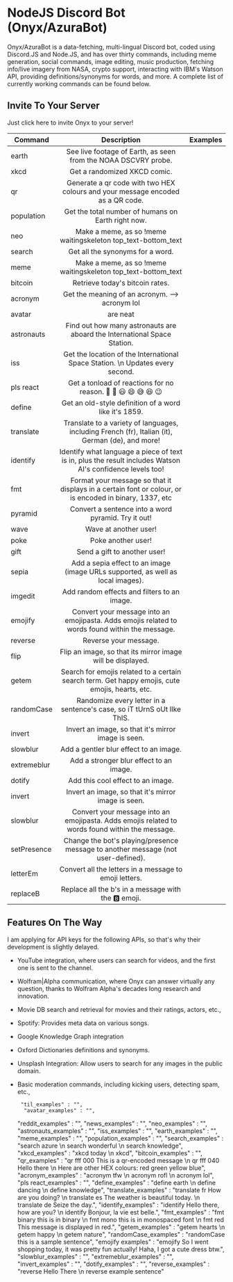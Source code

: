 # NodeJS Discord Bot (Onyx/AzuraBot)
Onyx/AzuraBot is a data-fetching, multi-lingual Discord bot, coded using Discord.JS and Node.JS, and has over thirty commands, 
including meme generation, social commands, image editing, music production, fetching info/live imagery from NASA, crypto support, interacting with IBM's Watson API, providing definitions/synonyms for words, and more.
A complete list of currently working commands can be found below.

## Invite To Your Server
Just click here to invite Onyx to your server!

| Command       | Description   | Examples  |
| ------------- |:----------------------------------------------------------------------------------------------:| ---------: |
| earth         | See live footage of Earth, as seen from the NOAA DSCVRY probe.                                   |     |
| xkcd          | Get a randomized XKCD comic.                                                                     |      |
| qr            | Generate a qr code with two HEX colours and your message encoded as a QR code.                   |        |
| population    | Get the total number of humans on Earth right now.                                               |      |
| neo           | Make a meme, as so !meme waitingskeleton top_text-bottom_text                                    |      |
| search        | Get all the synonyms for a word.                                                                 |      |
| meme          | Make a meme, as so !meme waitingskeleton top_text-bottom_text                                    |     |
| bitcoin       | Retrieve today's bitcoin rates.                                                                  |      |
| acronym       | Get the meaning of an acronym. --> acronym lol                                                   |      |
| avatar        | are neat                                                                                         |      |
| astronauts    | Find out how many astronauts are aboard the International Space Station.                         |      |
| iss           | Get the location of the International Space Station. \n Updates every second.                    |      |
|pls react      | Get a tonload of reactions for no reason. 👀 🤣 😃 😄 😅 😆 😉                                |     |
| define        | Get an old-style definition of a word like it's 1859.                                            |      |
| translate     | Translate to a variety of languages, including French (fr), Italian (it), German (de), and more! |      |
| identify      | Identify what language a piece of text is in, plus the result includes Watson AI's confidence levels too! |    |
| fmt           | Format your message so that it displays in a certain font or colour, or is encoded in binary, 1337, etc |      |
| pyramid       | Convert a sentence into a word pyramid. Try it out! |      |
| wave          | Wave at another user! |      |
| poke          | Poke another user! |      |
| gift          | Send a gift to another user! |      |
| sepia         | Add a sepia effect to an image (image URLs supported, as well as local images).|      |
| imgedit       | Add random effects and filters to an image. |      |
| emojify       | Convert your message into an emojipasta. Adds emojis related to words found within the message. |      |
| reverse       | Reverse your message. |     |
| flip          | Flip an image, so that its mirror image will be displayed. |      |
| getem         | Search for emojis related to a certain search term. Get happy emojis, cute emojis, hearts, etc.|      |
| randomCase    |Randomize every letter in a sentence's case, so iT tUrnS oUt lIke ThIS.|      |
| invert        | Invert an image, so that it's mirror image is seen. |      |
| slowblur      | Add a gentler blur effect to an image. |    |
| extremeblur   | Add a stronger blur effect to an image.|     |
| dotify        |Add this cool effect to an image.|      |
| invert        | Invert an image, so that it's mirror image is seen. |    |
| slowblur      | Convert your message into an emojipasta. Adds emojis related to words found within the message. |      |
| setPresence   |Change the bot's playing/presence message to another message (not user-defined).|     |
| letterEm      | Convert all the letters in a message to emoji letters. |  |
| replaceB      | Replace all the b's in a message with the 🅱️ emoji. |   |

## Features On The Way
I am applying for API keys for the following APIs, so that's why their development is slightly delayed.
- YouTube integration, where users can search for videos, and the first one is sent to the channel.
- Wolfram|Alpha communication, where Onyx can answer virtually any question, thanks to Wolfram Alpha's decades long research and innovation.
- Movie DB search and retrieval for movies and their ratings, actors, etc.,
- Spotify: Provides meta data on various songs.
- Google Knowledge Graph integration
- Oxford Dictionaries definitions and synonyms.
- Unsplash Integration: Allow users to search for any images in the public domain.
- Basic moderation commands, including kicking users, detecting spam, etc.,

       "til_examples" : "",
        "avatar_examples" : "",
    "reddit_examples" : "",
    "news_examples" : "",
    "neo_examples" : "",
    "astronauts_examples" : "",
    "iss_examples" : "",
    "earth_examples" : "", 
    "meme_examples" : "", 
    "population_examples" : "",
    "search_examples" : "search azure \n search wonderful \n search knowledge",
    "xkcd_examples" : "xkcd today \n xkcd",
    "bitcoin_examples" : "", 
    "qr_examples" : "qr fff 000 This is a qr-encoded message \n qr fff 040 Hello there \n Here are other HEX colours: red green yellow blue", 
    "acronym_examples" : "acronym tfw \n acronym rofl \n acronym lol",
    "pls react_examples" : "",
    "define_examples" : "define earth \n define dancing \n define knowledge",
    "translate_examples" : "translate fr How are you doing? \n translate es The weather is beautiful today. \n translate de Seize the day.",
    "identify_examples" : "identify Hello there, how are you? \n identify Bonjour, la vie est belle.", 
    "fmt_examples" : "fmt binary this is in binary \n fmt mono this is in monospaced font \n fmt red This message is displayed in red.",
    "getem_examples" : "getem hearts \n getem happy \n getem nature",
    "randomCase_examples" : "randomCase this is a sample sentence",
    "emojify examples" : "emojify So I went shopping today, it was pretty fun actually! Haha, I got a cute dress btw.",
    "slowblur_examples" : "",
    "extremeblur_examples" : "",
    "invert_examples" : "",
    "dotify_examples" : "",
    "reverse_examples" : "reverse Hello There \n reverse example sentence"

